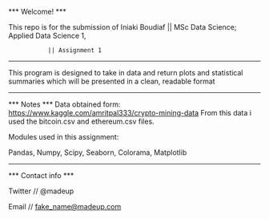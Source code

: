 
*** Welcome! ***

This repo is for the submission of 
Iniaki Boudiaf || MSc Data Science; Applied Data Science 1,

               || Assignment 1
_______________________________________________________________

This program is designed to take in data and return plots and statistical summaries which will be presented in a clean, readable format

_______________________________________________________________
*** Notes ***
Data obtained form: https://www.kaggle.com/amritpal333/crypto-mining-data 
From this data i used the bitcoin.csv and ethereum.csv files.

Modules used in this assignment:

Pandas,
Numpy,
Scipy,
Seaborn,
Colorama,
Matplotlib
_______________________________________________________________
*** Contact info ***

Twitter // @madeup

Email // fake_name@madeup.com


